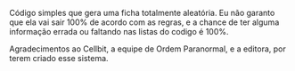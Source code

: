 Código simples que gera uma ficha totalmente aleatória. Eu não garanto que ela vai sair 100% de acordo com as regras, e a chance de ter alguma informação errada ou faltando nas listas do codigo é 100%.


Agradecimentos ao Cellbit, a equipe de Ordem Paranormal, e a editora, por terem criado esse sistema.